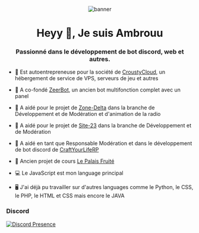 <p align="center"> <img src="https://cdn.discordapp.com/attachments/968619115998744627/1184889249355542578/a_4e6030cede555b959a40c81513f21caa.gif?ex=658d9d1b&is=657b281b&hm=f9153ab8cc4544b8af7c7017211556ea2164cf63072a3af7d8115aa3553914c7&" alt="banner"/></a> </p>

<h1 align="center">Heyy 👋, Je suis Ambrouu</h1>
<h3 align="center">Passionné dans le développement de bot discord, web et autres.</h3>

- 🔮 Est autoentrepreneuse pour la société de [CroustyCloud](https://croustycloud.fr/-amb), un hébergement de service de VPS, serveurs de jeu et autres 

- 🤖 A co-fondé [ZeerBot](https://zeerbot.fr), un ancien bot multifonction complet avec un panel

- 🤝 A aidé pour le projet de [Zone-Delta](https://zone-delta.xyz) dans la branche de Développement et de Modération et d'animation de la radio

- 🤝 A aidé pour le projet de [Site-23](https://site-33.net) dans la branche de Développement et de Modération

- 🤝 A aidé en tant que Responsable Modération et dans le développement de bot discord de [CraftYourLifeRP](https://craftyourliferp.fr)

- 🍞 Ancien projet de cours [Le Palais Fruité](https://www.instagram.com/lepalaisfruite_)

- 💻 Le JavaScript est mon language principal

- 🖥️ J'ai déjà pu travailler sur d'autres languages comme le Python, le CSS, le PHP, le HTML et CSS mais encore le JAVA </a>

<h3 align="left">Discord</h3>

[![Discord Presence](https://lanyard.cnrad.dev/api/420677579645779978?hideDiscrim=true)](https://discord.com/users/420677579645779978)
